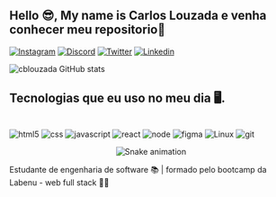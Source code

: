 ## Hello 😎, My name is Carlos Louzada e venha conhecer meu repositorio🤝

[![Instagram](https://img.shields.io/badge/Instagram-E4405F?style=for-the-badge&logo=instagram&logoColor=white)](https://www.instagram.com/cblouzada/)
[![Discord](https://img.shields.io/badge/Discord-7289DA?style=for-the-badge&logo=discord&logoColor=white)](discordapp.com/users/Bergson7942)
[![Twitter](https://img.shields.io/badge/Twitter-1DA1F2?style=for-the-badge&logo=twitter&logoColor=white)](https://twitter.com/cblouzada)
[![Linkedin](https://img.shields.io/badge/LinkedIn-0077B5?style=for-the-badge&logo=linkedin&logoColor=white)](https://www.linkedin.com/in/carlos-bergson/)


![cblouzada GitHub stats](https://github-readme-stats.vercel.app/api?username=cblouzada&theme=dracula)

## Tecnologias que eu uso no meu dia 🖥️.

<div style="display: inline-block"><br>

<img aling="center" alt="html5" src="https://img.shields.io/badge/HTML5-E34F26?style=for-the-badge&logo=html5&logoColor=white">
<img aling="center" alt="css" src="https://img.shields.io/badge/CSS3-1572B6?style=for-the-badge&logo=css3&logoColor=white">
<img aling="center" alt="javascript" src="https://img.shields.io/badge/JavaScript-F7DF1E?style=for-the-badge&logo=javascript&logoColor=black">
<img aling="center" alt="react" src="https://img.shields.io/badge/React-20232A?style=for-the-badge&logo=react&logoColor=61DAFB">
<img aling="center" alt="node" src="https://img.shields.io/badge/Node.js-43853D?style=for-the-badge&logo=node.js&logoColor=white">
<img aling="center" alt="figma" src="https://img.shields.io/badge/Figma-F24E1E?style=for-the-badge&logo=figma&logoColor=white">
<img aling="center" alt="Linux" src="https://img.shields.io/badge/Linux-FCC624?style=for-the-badge&logo=linux&logoColor=black">
<img aling="center" alt="git" src="https://img.shields.io/badge/GIT-E44C30?style=for-the-badge&logo=git&logoColor=white">
</div>
<br>

<div align="center">

  ![Snake animation](https://github.com/danielbped/danielbped/blob/output/github-contribution-grid-snake.svg)
  
</div>


Estudante de engenharia de software 📚 | formado pelo bootcamp da Labenu - web full stack 👨‍🎓
